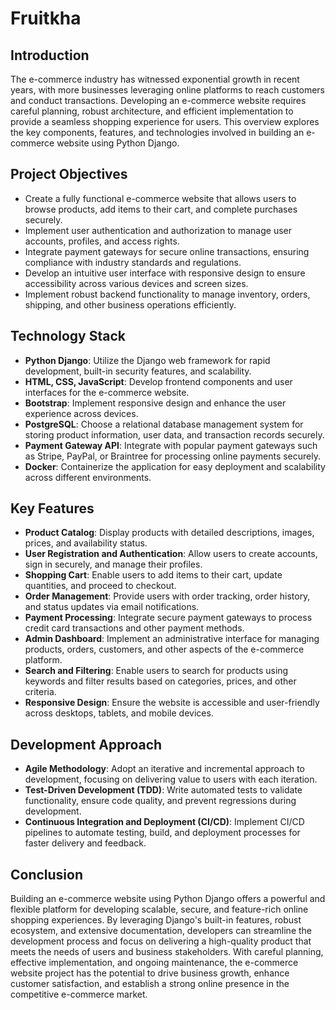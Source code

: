 # Fruitkha

## Introduction

The e-commerce industry has witnessed exponential growth in recent years, with more businesses leveraging online platforms to reach customers and conduct transactions. Developing an e-commerce website requires careful planning, robust architecture, and efficient implementation to provide a seamless shopping experience for users. This overview explores the key components, features, and technologies involved in building an e-commerce website using Python Django.

## Project Objectives

- Create a fully functional e-commerce website that allows users to browse products, add items to their cart, and complete purchases securely.
- Implement user authentication and authorization to manage user accounts, profiles, and access rights.
- Integrate payment gateways for secure online transactions, ensuring compliance with industry standards and regulations.
- Develop an intuitive user interface with responsive design to ensure accessibility across various devices and screen sizes.
- Implement robust backend functionality to manage inventory, orders, shipping, and other business operations efficiently.

## Technology Stack

- **Python Django**: Utilize the Django web framework for rapid development, built-in security features, and scalability.
- **HTML, CSS, JavaScript**: Develop frontend components and user interfaces for the e-commerce website.
- **Bootstrap**: Implement responsive design and enhance the user experience across devices.
- **PostgreSQL**: Choose a relational database management system for storing product information, user data, and transaction records securely.
- **Payment Gateway API**: Integrate with popular payment gateways such as Stripe, PayPal, or Braintree for processing online payments securely.
- **Docker**: Containerize the application for easy deployment and scalability across different environments.

## Key Features

- **Product Catalog**: Display products with detailed descriptions, images, prices, and availability status.
- **User Registration and Authentication**: Allow users to create accounts, sign in securely, and manage their profiles.
- **Shopping Cart**: Enable users to add items to their cart, update quantities, and proceed to checkout.
- **Order Management**: Provide users with order tracking, order history, and status updates via email notifications.
- **Payment Processing**: Integrate secure payment gateways to process credit card transactions and other payment methods.
- **Admin Dashboard**: Implement an administrative interface for managing products, orders, customers, and other aspects of the e-commerce platform.
- **Search and Filtering**: Enable users to search for products using keywords and filter results based on categories, prices, and other criteria.
- **Responsive Design**: Ensure the website is accessible and user-friendly across desktops, tablets, and mobile devices.

## Development Approach

- **Agile Methodology**: Adopt an iterative and incremental approach to development, focusing on delivering value to users with each iteration.
- **Test-Driven Development (TDD)**: Write automated tests to validate functionality, ensure code quality, and prevent regressions during development.
- **Continuous Integration and Deployment (CI/CD)**: Implement CI/CD pipelines to automate testing, build, and deployment processes for faster delivery and feedback.

## Conclusion

Building an e-commerce website using Python Django offers a powerful and flexible platform for developing scalable, secure, and feature-rich online shopping experiences. By leveraging Django's built-in features, robust ecosystem, and extensive documentation, developers can streamline the development process and focus on delivering a high-quality product that meets the needs of users and business stakeholders. With careful planning, effective implementation, and ongoing maintenance, the e-commerce website project has the potential to drive business growth, enhance customer satisfaction, and establish a strong online presence in the competitive e-commerce market.


